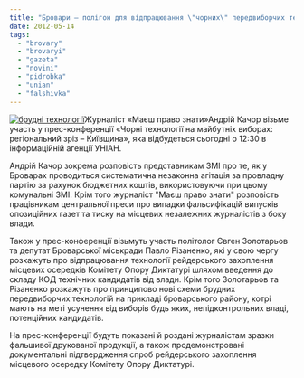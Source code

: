 ```yaml
---
title: "Бровари – полігон для відпрацювання \"чорних\" передвиборчих технологій?"
date: 2012-05-14
tags: 
  - "brovary"
  - "brovaryi"
  - "gazeta"
  - "novini"
  - "pidrobka"
  - "unian"
  - "falshivka"
---
```


[![](https://mpz.brovary.org/wp-content/uploads/2012/05/newyork1.jpg "брудні технології")](https://mpz.brovary.org/wp-content/uploads/2012/05/newyork1.jpg)Журналіст «Маєш право знати»Андрій Качор візьме участь у прес-конференції «Чорні технології на майбутніх виборах: регіональний зріз – Київщина», яка відбудеться сьогодні о 12:30 в інформаційній агенції УНІАН.

Андрій Качор зокрема розповість представникам ЗМІ про те, як у Броварах проводиться систематична незаконна агітація за провладну партію за рахунок бюджетних коштів, використовуючи при цьому комунальні ЗМІ. Крім того журналіст "Маєш право знати" розповість працівникам центральної преси про випадки фальсифікацій випусків опозиційних газет та тиску на місцевих незалежних журналістів з боку влади.

Також у прес-конференції візьмуть участь політолог Євген Золотарьов та депутат Броварської міськради Павло Різаненко, які у свою чергу розкажуть про відпрацювання технології рейдерського захоплення місцевих осередків Комітету Опору Диктатурі шляхом введення до складу КОД технічних кандидатів від влади. Крім того Золотарьов та Різаненко розкажуть про принципово нові схеми брудних передвиборчих технологій на прикладі броварського району, котрі мають на меті усунення від виборів будь яких, непідконтрольних владі, потенційних кандидатів.

На прес-конференції будуть показані й роздані журналістам зразки фальшивої друкованої продукції, а також продемонстровані документальні підтвердження спроб рейдерського захоплення місцевого осередку Комітету Опору Диктатурі.
